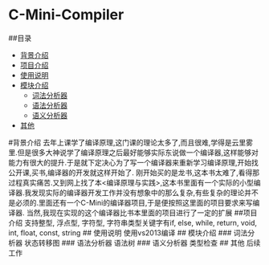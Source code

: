# C-Mini-Compiler 

##<a name = "index"/>目录
* [背景介绍](#背景介绍)
* [项目介绍](#项目介绍)
* [使用说明](#使用说明)
* [模块介绍](#模块介绍)
    * [词法分析器](#词法分析器)
    * [语法分析器](#语法分析器)
    * [语义分析器](#语义分析器)
* [其他](#其他)

<a name = "背景介绍"/>
#背景介绍
	去年上课学了编译原理,这门课的理论太多了,而且很难,学得是云里雾里.但是很多大神说学了编译原理之后最好能够实际东说做一个编译器,这样能够对能力有很大的提升.于是就下定决心为了写一个编译器来重新学习编译原理,开始找公开课,买书,编译器的开发就这样开始了.
	刚开始买的是龙书,这本书太难了,看得那过程真实痛苦.又到网上找了本<编译原理与实践>,这本书里面有一个实际的小型编译器.我发现实际的编译器开发工作并没有想象中的那么复杂,有些复杂的理论并不是必须的.里面还有一个C-Mini的编译器项目,于是便按照这里面的项目要求来写编译器. 
	当然,我现在实现的这个编译器比书本里面的项目进行了一定的扩展

<a name = "项目介绍"/>
##项目介绍
支持整型, 浮点型, 字符型, 字符串类型关键字有if, else, while, return, void, int, float, const, string

<a name = "使用说明/">
## 使用说明
使用vs2013编译

<a name = "模块介绍"/>
## 模块介绍

<a name = "词法分析器"/>
### 词法分析器
状态转移图

<a name = "语法分析器"/>
### 语法分析器
语法树

<a name = "语义分析器"/>
### 语义分析器
类型检查

<a name = "其他"/>
## 其他
后续工作

